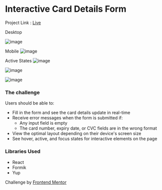 # Interactive Card Details Form

Project Link : [Live](https://interactive-card-detailss.netlify.app/)

Desktop

![image](https://github.com/themertcankaya/notifications/assets/123226376/56ebd6df-6864-449d-8690-c933376a2a74)

Mobile
![image](https://github.com/themertcankaya/notifications/assets/123226376/c5ea24d7-c707-42f9-9f10-f64e87244080)

Active States
![image](https://github.com/themertcankaya/notifications/assets/123226376/f07b668e-a985-4927-ad8e-8276ffebd406)

![image](https://github.com/themertcankaya/notifications/assets/123226376/e1b04c08-1138-462b-a556-b326376f6161)

![image](https://github.com/themertcankaya/notifications/assets/123226376/ad709b7e-9a91-4287-9dc0-186afe6b9367)

### The challenge

Users should be able to:

- Fill in the form and see the card details update in real-time
- Receive error messages when the form is submitted if:
  - Any input field is empty
  - The card number, expiry date, or CVC fields are in the wrong format
- View the optimal layout depending on their device's screen size
- See hover, active, and focus states for interactive elements on the page

### Libraries Used

- React
- Formik
- Yup

Challenge by [Frontend Mentor](https://www.frontendmentor.io?ref=challenge)
